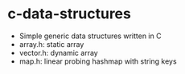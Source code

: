 # c-data-structures
- Simple generic data structures written in C
- array.h: static array
- vector.h: dynamic array
- map.h: linear probing hashmap with string keys

